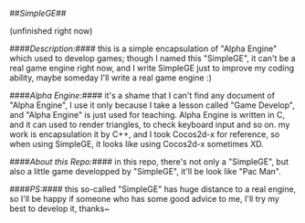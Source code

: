 ##*SimpleGE*##

(unfinished right now)

####*Description:*####
	this is a simple encapsulation of "Alpha Engine" which used to develop games;
	though I named this "SimpleGE", it can't be a real game engine right now, and I write SimpleGE just to improve my coding ability, maybe someday I'll write a real game engine :)

####*Alpha Engine:*####
	it's a shame that I can't find any document of "Alpha Engine", I use it only because I take a lesson called "Game Develop", and "Alpha Engine" is just used for teaching.
	Alpha Engine is written in C, and it can used to render triangles, to check keyboard input and so on.
	my work is encapsulation it by C++, and I took Cocos2d-x for reference, so when using SimpleGE, it looks like using Cocos2d-x sometimes XD.

####*About this Repo:*####
	in this repo, there's not only a "SimpleGE", but also a little game developped by "SimpleGE", it'll be look like "Pac Man".
	
####*PS:*####
	this so-called "SimpleGE" has huge distance to a real engine, so I'll be happy if someone who has some good advice to me, I'll try my best to develop it, thanks~
